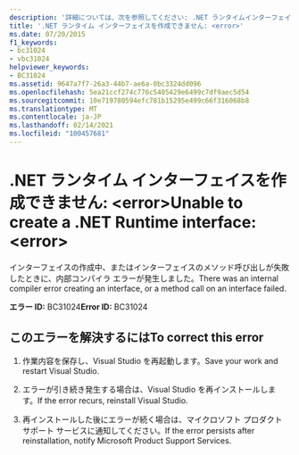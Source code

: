 ```yaml
---
description: '詳細については、次を参照してください: .NET ランタイムインターフェイスを作成できません。 <error>'
title: '.NET ランタイム インターフェイスを作成できません: <error>'
ms.date: 07/20/2015
f1_keywords:
- bc31024
- vbc31024
helpviewer_keywords:
- BC31024
ms.assetid: 9647a7f7-26a3-44b7-ae6a-0bc3324dd096
ms.openlocfilehash: 5ea21ccf274c776c5405429e6499c7df9aec5d54
ms.sourcegitcommit: 10e719780594efc781b15295e499c66f316068b8
ms.translationtype: MT
ms.contentlocale: ja-JP
ms.lasthandoff: 02/14/2021
ms.locfileid: "100457681"
---
```

# <a name="unable-to-create-a-net-runtime-interface-error"></a><span data-ttu-id="d81e3-103">.NET ランタイム インターフェイスを作成できません: \<error></span><span class="sxs-lookup"><span data-stu-id="d81e3-103">Unable to create a .NET Runtime interface: \<error></span></span>

<span data-ttu-id="d81e3-104">インターフェイスの作成中、またはインターフェイスのメソッド呼び出しが失敗したときに、内部コンパイラ エラーが発生しました。</span><span class="sxs-lookup"><span data-stu-id="d81e3-104">There was an internal compiler error creating an interface, or a method call on an interface failed.</span></span>  
  
 <span data-ttu-id="d81e3-105">**エラー ID:** BC31024</span><span class="sxs-lookup"><span data-stu-id="d81e3-105">**Error ID:** BC31024</span></span>  
  
## <a name="to-correct-this-error"></a><span data-ttu-id="d81e3-106">このエラーを解決するには</span><span class="sxs-lookup"><span data-stu-id="d81e3-106">To correct this error</span></span>  
  
1. <span data-ttu-id="d81e3-107">作業内容を保存し、Visual Studio を再起動します。</span><span class="sxs-lookup"><span data-stu-id="d81e3-107">Save your work and restart Visual Studio.</span></span>  
  
2. <span data-ttu-id="d81e3-108">エラーが引き続き発生する場合は、Visual Studio を再インストールします。</span><span class="sxs-lookup"><span data-stu-id="d81e3-108">If the error recurs, reinstall Visual Studio.</span></span>  
  
3. <span data-ttu-id="d81e3-109">再インストールした後にエラーが続く場合は、マイクロソフト プロダクト サポート サービスに通知してください。</span><span class="sxs-lookup"><span data-stu-id="d81e3-109">If the error persists after reinstallation, notify Microsoft Product Support Services.</span></span>  
